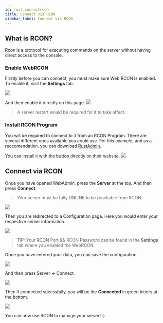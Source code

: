 ```yaml
---
id: rust_connectrcon
title: Connect via RCON
sidebar_label: Connect via RCON
---
```


## What is RCON?

Rcon is a protocol for executing commands on the server without having direct access to the console.

### Enable WebRCON

Firstly before you can connect, you must make sure Web RCON is enabled.
To enable it, visit the **Settings** tab.

![](https://screensaver01.zap-hosting.com/index.php/s/XfQRST2GMkrJcEN/preview)

And then enable it directly on this page.
![](https://screensaver01.zap-hosting.com/index.php/s/JcpZAAaXKy3sXWL/preview)

> A server restart would be required for it to take affect. 

### Install RCON Program

You will be required to connect to it from an RCON Program. There are several different ones available you could use.
For this example, and as a reccomendation, you can download [RustAdmin](https://www.rustadmin.com/).

You can install it with the button directly on their website.
![](https://screensaver01.zap-hosting.com/index.php/s/K63TKJp2oQZgedG/preview)

## Connect via RCON 

Once you have opened WebAdmin, press the **Server** at the top. And then press **Connect**.

> Your server must be fully ONLINE to be reachable from RCON. 

![](https://screensaver01.zap-hosting.com/index.php/s/g3Hnfwx5tBi4Jee/preview)

Then you are redirected to a Configuration page.
Here you would enter your respective server information.

![](https://screensaver01.zap-hosting.com/index.php/s/MbyynSDGdQrj2DY/preview)

> TIP: Your RCON Port && RCON Password can be found in the **Settings** tab where you enabled the WebRCON. 

Once you have entered your data, you can save the configuration.

![](https://screensaver01.zap-hosting.com/index.php/s/wnEDoYPZ6rQM5H6/preview)

And then press Server -> Connect.

![](https://screensaver01.zap-hosting.com/index.php/s/F7XtYTFFB9xXcyW/preview)

Then if connected sucessfully, you will be the **Connected** in green letters at the bottom.

![](https://screensaver01.zap-hosting.com/index.php/s/Gmoe8iXopFpsX5i/preview)

You can now use RCON to manage your server! :) 

